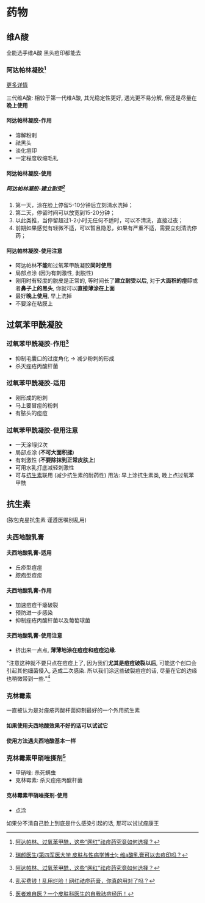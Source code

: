 # 药物

## 维A酸

全能选手维A酸 黑头痘印都能去

### 阿达帕林凝胶[^4]

[更多详情](https://www.zhihu.com/question/64456413/answer/1768882365)

三代维A酸: 相较于第一代维A酸, 其光稳定性更好, 遇光更不易分解, 但还是尽量在**晚上使用**

#### 阿达帕林凝胶-作用

- 溶解粉剌
- 祛黑头
- 淡化痘印
- 一定程度收缩毛礼

#### 阿达帕林凝胶-使用

##### 阿达帕林凝胶-建立耐受[^1]

1. 第一天，涂在脸上停留5-10分钟后立刻清水洗掉；
2. 第二天，停留时间可以放宽到15-20分钟；
3. 以此类推，当停留超过1-2小时无任何不适时，可以不清洗，直接过夜；
4. 前期如果感觉有轻微不适，可以暂且隐忍，如果有严重不适，需要立刻清洗停药；

#### 阿达帕林凝胶-使用注意

- 阿达帕林**不能**和过氧苯甲酰凝胶**同时使用**
- 局部点涂 (因为有刺激性, 剥脱性)
- 刚用时有轻度的脱皮是正常的, 等时间长了**建立耐受以后**, 对于**大面积的痘印**或者**鼻子上的黑头**, 你就可以**直接薄涂在上面**
- 最好**晚上使用**, 早上洗掉
- 不要涂在粘膜上

## 过氧苯甲酰凝胶
  
### 过氧苯甲酰凝胶-作用[^4]

- 抑制毛囊口的过度角化 -> 减少粉刺的形成
- 杀灭痤疮丙酸杆菌

### 过氧苯甲酰凝胶-适用

- 刚形成的粉刺
- 马上要冒痘的粉刺
- 有脓头的痘痘

### 过氧苯甲酰凝胶-使用注意

- 一天涂1到2次
- 局部点涂 (**不可大面积揉**)
- 有刺激性 (**不要除抹到正常皮肤上**)
- 可用水乳打底减轻刺激性
- 可与[抗生素](#抗生素)联用 (减少抗生素的耐药性)
  用法: 早上涂抗生素类, 晚上点过氧苯甲酰

## 抗生素

(脓包克星抗生素 谨遵医嘱别乱用)

### 夫西地酸乳膏

#### 夫西地酸乳膏-适用

- 丘疹型痘痘
- 脓疱型痘痘

#### 夫西地酸乳膏-作用

- 加速痘痘干瘪破裂
- 预防进一步感染
- 抑制痤疮丙酸杆菌以及葡萄球菌

#### 夫西地酸乳膏-使用注意

- 挤出来一点点, **薄薄地涂在痘痘和痘痘边缘**.

"注意这种就不要只点在痘痘上了, 因为我们**尤其是痘痘破裂以后**, 可能这个创口会引起其他细菌侵入, 造成二次感染. 所以我们涂这些破裂痘痘的话, 尽量在它的边缘也稍微带到一些."[^3]

### 克林霉素

一直被认为是对痤疮丙酸杆菌抑制最好的一个外用抗生素

#### 如果使用夫西地酸效果不好的话可以试试它

#### 使用方法遇夫西地酸基本一样

### 克林霉素甲硝唑搽剂[^2]

- 甲硝唑: 杀死螨虫
- 克林霉素: 杀灭痤疮丙酸杆菌

#### 克林霉素甲硝唑搽剂-使用

- 点涂

如果分不清自己脸上到底是什么感染引起的话, 那可以试试痤康王

[^1]: [瑞颜医生​​(第四军医大学 皮肤与性病学博士): 维a酸乳膏可以去痘印吗？](https://www.zhihu.com/question/64456413/answer/1768882365)
[^2]: [医者难自医？一个皮肤科医生的自我祛痘经历！](https://www.bilibili.com/video/BV1kf4y1y7Ue)
[^3]: [乱买费钱！乱用烂脸！网红祛痘药膏，你真的用对了吗？](https://www.bilibili.com/video/BV16w411i7iv)
[^4]: [阿达帕林、过氧苯甲酰，这些“网红”祛痘药究竟如何选择？](https://www.bilibili.com/video/BV1Av411b7LF)
